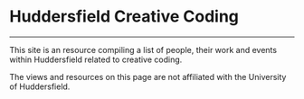 # Huddersfield Creative Coding
---

This site is an resource compiling a list of people, their work and events within Huddersfield related to creative coding.





















The views and resources on this page are not affiliated with the University of Huddersfield.
